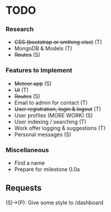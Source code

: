 # TODO

### Research
- ~~CSS (bootstrap or smthing else)~~ (T)
- MongoDB & Models (T)
- ~~Routes~~ (S)

### Features to Implement
- ~~Meteor app~~ (S)
- ~~UI~~ (T)
- ~~Routes~~ (S)
- Email to admin for contact (T)
- ~~User registration, login & logout~~ (T)
- User profiles (MORE WORK) (S)
- User indexing / searching (T)
- Work offer logging & suggestions (T)
- Personal messages (S)

### Miscellaneous
- Find a name
- Prepare for milestone 0.0a

## Requests

(S)->(P): Give some style to /dashboard
